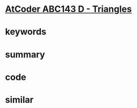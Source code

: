# [AtCoder ABC143 D - Triangles](https://atcoder.jp/contests/abc143/tasks/abc143_d)


# keywords 


# summary


# code 


# similar